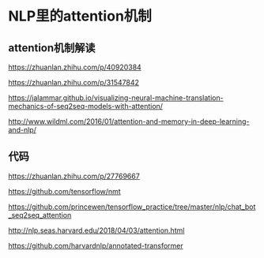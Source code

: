 NLP里的attention机制
===================


## attention机制解读

https://zhuanlan.zhihu.com/p/40920384

https://zhuanlan.zhihu.com/p/31547842

https://jalammar.github.io/visualizing-neural-machine-translation-mechanics-of-seq2seq-models-with-attention/

http://www.wildml.com/2016/01/attention-and-memory-in-deep-learning-and-nlp/




## 代码

https://zhuanlan.zhihu.com/p/27769667

https://github.com/tensorflow/nmt

https://github.com/princewen/tensorflow_practice/tree/master/nlp/chat_bot_seq2seq_attention

http://nlp.seas.harvard.edu/2018/04/03/attention.html

https://github.com/harvardnlp/annotated-transformer




